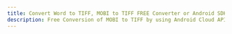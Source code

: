 ---title: Convert Word to TIFF, MOBI to TIFF FREE Converter or Android SDKdescription: Free Conversion of MOBI to TIFF by using Android Cloud APIs & SDKs. Also Create, Edit & Render Microsoft Word & OpenOffice documents in the Cloud.---